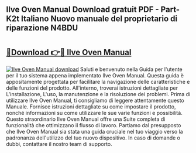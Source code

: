 ## Ilve Oven Manual Download gratuit PDF - Part-K2t Italiano Nuovo manuale del proprietario di riparazione N4BDU

# <h2><a href="http://dff9xg7.blite.top/?on=Ilve+Oven+Manual">🔗Download 👉🔴 Ilve Oven Manual</a></h2>

[![Ilve Oven Manual download](https://i.imgur.com/lujVjoI.png)](http://dff9xg7.blite.top/?on=Ilve+Oven+Manual)
Saluti e benvenuto nella Guida per l'utente per il tuo sistema appena implementato Ilve Oven Manual. Questa guida è appositamente progettata per facilitare la navigazione delle caratteristiche e delle funzioni del prodotto. All'interno, troverai istruzioni dettagliate per L'installazione, L'uso, la manutenzione e la risoluzione dei problemi. Prima di utilizzare Ilve Oven Manual, ti consigliamo di leggere attentamente questo Manuale. Fornisce istruzioni dettagliate su come impostare il prodotto, nonché informazioni su come utilizzare le sue varie funzioni e possibilità. Questo straordinario Ilve Oven Manual offre una Suite completa di funzionalità che ottimizzano il flusso di lavoro. Partiamo dal presupposto che Ilve Oven Manual sia stata una guida cruciale nel tuo viaggio verso la padronanza dell'utilizzo del tuo nuovo dispositivo. In caso di domande o dubbi, contattare il nostro team di supporto.
